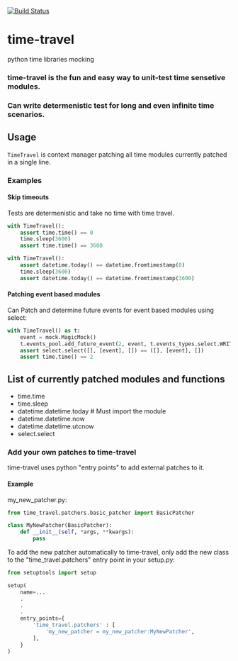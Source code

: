 [![Build Status](https://travis-ci.org/snudler6/time-travel.svg?branch=master)](https://travis-ci.org/snudler6/time-travel)

# time-travel
python time libraries mocking

### time-travel is the fun and easy way to unit-test time sensetive modules.
### Can write determenistic test for long and even infinite time scenarios.

## Usage

`TimeTravel` is context manager patching all time modules currently patched
in a single line.

### Examples

#### Skip timeouts

Tests are determenistic and take no time with time travel.

```python
with TimeTravel():  
    assert time.time() == 0
    time.sleep(3600)
    assert time.time() == 3600    
```

```python
with TimeTravel():
    assert datetime.today() == datetime.fromtimestamp(0)
    time.sleep(3600)
    assert datetime.today() == datetime.fromtimestamp(3600)
```

#### Patching event based modules

Can Patch and determine future events for event based modules using select:

```python
with TimeTravel() as t:
    event = mock.MagicMock()
    t.events_pool.add_future_event(2, event, t.events_types.select.WRITE)
    assert select.select([], [event], []) == ([], [event], [])
    assert time.time() == 2
```


## List of currently patched modules and functions

- time.time
- time.sleep
- datetime.datetime.today # Must import the module
- datetime.datetime.now
- datetime.datetime.utcnow
- select.select

### Add your own patches to time-travel

time-travel uses python "entry points" to add external patches to it.

#### Example
my_new_patcher.py:
```python
from time_travel.patchers.basic_patcher import BasicPatcher

class MyNewPatcher(BasicPatcher):
    def __init__(self, *args, **kwargs):
        pass
```

To add the new patcher automatically to time-travel, only add the new class to the "time_travel.patchers" entry point in your setup.py:
```python
from setuptools import setup

setup(
    name=...
    .
    .
    .
    entry_points={
        'time_travel.patchers' : [
            'my_new_patcher = my_new_patcher:MyNewPatcher',
        ],
    }
)
```



